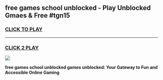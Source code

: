 
## free games school unblocked - Play Unblocked Gmaes & Free #tgn15
<h3>
<a href="https://premium.freeplayer.one?title=free_games_school_unblocked&ref=01M">CLICK TO PLAY</a></h3>
<hr>

<h3>
<a href="https://premium.freeplayer.one?title=free_games_school_unblocked&ref=01M">CLICK 2 PLAY</a>
  
</h3>

<a href="https://premium.freeplayer.one?title=free_games_school_unblocked&ref=01M"><img src="https://clearcache.store/games.png"></a>


**free games school unblocked games unblocked: Your Gateway to Fun and Accessible Online Gaming**
